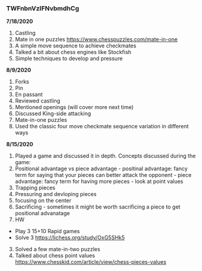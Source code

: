 ### TWFnbnVzIFNvbmdhCg
**7/18/2020**
1. Castling
2. Mate in one puzzles https://www.chesspuzzles.com/mate-in-one
3. A simple move sequence to achieve checkmates
4. Talked a bit about chess engines like Stockfish
5. Simple techniques to develop and pressure

**8/9/2020**
1. Forks
2. Pin
3. En passant
3. Reviewed castling
4. Mentioned openings (will cover more next time)
5. Discussed King-side attacking
6. Mate-in-one puzzles
7. Used the classic four move checkmate sequence variation in different ways

**8/15/2020**
1. Played a game and discussed it in depth. Concepts discussed during the game:
  1. Positional advantage vs piece advantage
    - positinal advantage: fancy term for saying that your pieces can better attack the opponent 
    - piece advantage: fancy term for having more pieces - look at point values
  2. Trapping pieces 
  3. Pressuring and devloping pieces
  4. focusing on the center
  5. Sacrificing - sometimes it might be worth sacrificing a piece to get positional advanatage 
2. HW
  - Play 3 15+10 Rapid games
  - Solve 3 https://lichess.org/study/OxG5SHk5
3. Solved a few mate-in-two puzzles 
4. Talked about chess point values https://www.chesskid.com/article/view/chess-pieces-values
